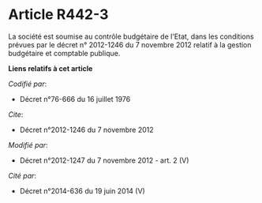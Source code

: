 # Article R442-3

La société est soumise au contrôle budgétaire de l'Etat, dans les conditions prévues par le décret n° 2012-1246 du 7 novembre
2012 relatif à la gestion budgétaire et comptable publique.

**Liens relatifs à cet article**

_Codifié par_:

  - Décret n°76-666 du 16 juillet 1976

_Cite_:

  - Décret n°2012-1246 du 7 novembre 2012

_Modifié par_:

  - Décret n°2012-1247 du 7 novembre 2012 - art. 2 (V)

_Cité par_:

  - Décret n°2014-636 du 19 juin 2014 (V)
